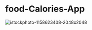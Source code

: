 # food-Calories-App
![istockphoto-1158623408-2048x2048](https://github.com/sajidshaik11017/food-Calories-App-using-Gemini-Ai/assets/111382092/63dda07f-bae4-4dad-a4ca-23b0007f88fd)
